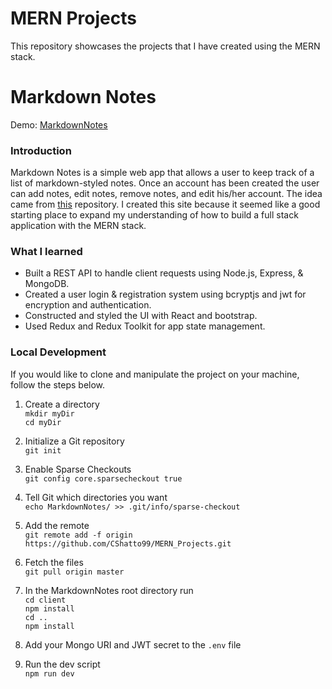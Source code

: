 # MERN Projects
This repository showcases the projects that I have created using the MERN stack.

# Markdown Notes

Demo: [MarkdownNotes](https://markdown-notes.herokuapp.com/)

### Introduction

Markdown Notes is a simple web app that allows a user to keep track of a list of markdown-styled notes. Once an account has been created the user can add notes, edit notes, remove notes, and edit his/her account. The idea came from [this](https://github.com/florinpop17/app-ideas) repository. I created this site because it seemed like a good starting place to expand my understanding of how to build a full stack application with the MERN stack. 

### What I learned

* Built a REST API to handle client requests using Node.js, Express, & MongoDB.
* Created a user login & registration system using bcryptjs and jwt for encryption and authentication.
* Constructed and styled the UI with React and bootstrap.
* Used Redux and Redux Toolkit for app state management.

### Local Development

If you would like to clone and manipulate the project on your machine, follow the steps below.

1. Create a directory\
`mkdir myDir`\
`cd myDir`

2. Initialize a Git repository\
`git init`

3. Enable Sparse Checkouts\
`git config core.sparsecheckout true`

4. Tell Git which directories you want\
`echo MarkdownNotes/ >> .git/info/sparse-checkout`

5. Add the remote\
`git remote add -f origin https://github.com/CShatto99/MERN_Projects.git`

6. Fetch the files\
`git pull origin master`

7. In the MarkdownNotes root directory run\
`cd client`\
`npm install`\
`cd ..`\
`npm install`

8. Add your Mongo URI and JWT secret to the `.env` file

9. Run the dev script\
`npm run dev`
